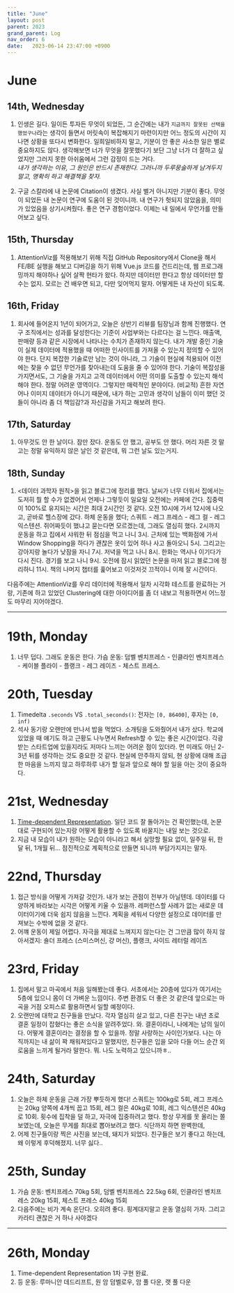 ```yaml
---
title: "June"
layout: post
parent: 2023
grand_parent: Log
nav_order: 6
date:   2023-06-14 23:47:00 +0900
---
```

# June

## 14th, Wednesday
1. 인생은 길다. 일이든 투자든 무엇이 되었든, 그 순간에는 내가 `지금까지 잘못된 선택을 했었구나`라는 생각이 들면서 머릿속이 복잡해지기 마련이지만 어느 정도의 시간이 지나면 상황을 또다시 변화한다. 일희일비하지 말고, 기분이 안 좋은 사소한 일은 별로 중요하지도 않다. 생각해보면 너가 무엇을 잘못했다기 보단 그냥 너가 더 잘하고 싶었지만 그러지 못한 아쉬움에서 그런 감정이 드는 거다.  
_내가 생각하는 이유, 그 원인은 반드시 존재한다. 그러니까 두루뭉술하게 남겨두지 말고, 명확히 하고 해결책을 찾자._

2. 구글 스칼라에 내 논문에 Citation이 생겼다. 사실 별거 아니지만 기분이 좋다. 무엇이 되었든 내 논문이 연구에 도움이 된 것이니까. 내 연구가 헛되지 않았음을, 의미가 있었음을 상기시켜줬다. 좋은 연구 경험이었다. 이제는 내 일에서 무언가를 만들어보고 싶다.

## 15th, Thursday
1. AttentionViz를 적용해보기 위해 직접 GitHub Repository에서 Clone을 해서 FE/BE 실행을 해보고 디버깅을 하기 위해 Vue.js 코드를 건드리는데, 웹 프로그래밍까지 해야하나 싶어 살짝 현타가 왔다. 하지만 데이터만 한다고 항상 데이터만 할 수는 없지. 모르는 건 배우면 되고, 다만 잊어먹지 말자. 어떻게든 내 자산이 되도록.

## 16th, Friday
1. 회사에 들어온지 1년이 되어가고, 오늘은 상반기 리뷰를 팀장님과 함께 진행했다. 연구 조직에서는 성과를 달성한다는 기준이 사업부와는 다르다는 걸 느낀다. 매출액, 판매량 등과 같은 시장에서 나타나는 수치가 존재하지 않는다. 내가 개발 중인 기술이 실제 데이터에 적용했을 때 어떠한 인사이트를 가져올 수 있는지 정의할 수 있어야 한다. 단지 복잡한 기술로만 남는 것이 아니라, 그 기술이 현실에 적용되어 이전에는 찾을 수 없던 무언가를 찾아내는데 도움을 줄 수 있어야 한다. 기술이 복잡성을 가지면서도, 그 기술을 가지고 고객 데이터에서 어떤 의미를 도출할 수 있는지 해석해야 한다. 정말 어려운 영역이다. 그렇지만 매력적인 분야이다. (비교적) 흔한 자연어나 이미지 데이터가 아니기 때문에, 내가 하는 고민과 생각이 남들이 이미 했던 것들이 아니라 좀 더 책임감?과 자신감을 가지고 해보려 한다.

## 17th, Saturday
1. 아무것도 안 한 날이다. 잠만 잤다. 운동도 안 했고, 공부도 안 했다. 머리 자른 것 말고는 정말 유익하지 않은 날인 것 같은데, 뭐 그런 날도 있는거지.

## 18th, Sunday
1. <데이터 과학자 원칙>을 읽고 블로그에 정리를 했다. 날씨가 너무 더워서 집에서는 도저히 뭘 할 수가 없겠어서 언제나 그렇듯이 일요일 오전에는 카페에 간다. 집중력이 100%로 유지되는 시간은 최대 2시간인 것 같다. 오전 10시에 가서 12시에 나오고, 곧바로 헬스장에 갔다. 하체 운동을 했다; 스쿼트 - 레그 프레스 - 레그 컬 - 레그 익스텐션. 쥐어짜듯이 했냐고 묻는다면 모르겠는데, 그래도 열심히 했다. 2시까지 운동을 하고 집에서 샤워한 뒤 점심을 먹고 나니 3시. 근처에 있는 백화점에 가서 Window Shopping을 하다가 괜찮은 옷이 있어 하나 사고 돌아오니 5시. 그리고는 강아지랑 놀다가 낮잠을 자니 7시. 저녁을 먹고 나니 8시. 한화는 역시나 이기다가 다시 진다. 경기를 보고 나니 9시. 오전에 잠시 읽었던 논문을 마저 읽고 블로그에 정리하니 11시. 책의 나머지 챕터를 훑어보고 이것저것 끄적이니 이제 잘 시간이다.

다음주에는 AttentionViz를 우리 데이터에 적용해서 일차 시각화 테스트를 완료하는 거랑, 기존에 하고 있었던 Clustering에 대한 아이디어를 좀 더 내보고 적용하면서 어느정도 마무리 지어야겠다. 

---
# 19th, Monday
1. 너무 덥다. 그래도 운동은 한다. 가슴 운동: 덤벨 벤치프레스 - 인클라인 벤치프레스 - 케이블 플라이 - 플랭크 - 레그 레이즈 - 체스트 프레스.

# 20th, Tuesday
1. Timedelta `.seconds` VS `.total_seconds()`: 전자는 `[0, 86400]`, 후자는 `[0, inf)`
2. 석사 동기랑 오랜만에 만나서 밥을 먹었다. 소개팅을 도와줬어서 내가 샀다. 학교에 있었을 때 얘기도 하고 근황도 나누면서 Refresh할 수 있는 좋은 시간이었다. 각광받는 스타트업에 있을지라도 저마다 느끼는 어려운 점이 있더라. 먼 미래도 아닌 2-3년 뒤를 생각하는 것도 중요한 것 같다. 현실에 안주하지 않되, 현 상황에 대해 조급한 마음을 느끼지 않고 하루하루 내가 할 일과 앞으로 해야 할 일을 아는 것이 중요하다.

# 21st, Wednesday
1. [Time-dependent Representation](https://towardsdatascience.com/how-to-encode-time-property-in-recurrent-neutral-networks-friday-experiment-c14c39ba9755). 일단 코드 잘 돌아가는 건 확인했는데, 논문대로 구현되어 있는지랑 어떻게 활용할 수 있도록 바꿀지는 내일 보는 것으로.
2. 지금 내 모습이 내가 원하는 모습이 아니라고 해서 실망할 필요 없이, 일주일 뒤, 한 달 뒤, 1개월 뒤... 점진적으로 계획적으로 만들면 되니까 부담가지지는 말자.

# 22nd, Thursday
1. 접근 방식을 어떻게 가져갈 것인가. 내가 보는 관점이 전부가 아닐텐데. 데이터를 다양하게 바라보는 시각은 어떻게 키울 수 있을까. 레퍼런스할 사례가 없는 새로운 데이터이기에 더욱 쉽지 않음을 느낀다. 계획을 세워서 다양한 설정으로 데이터를 만져보는 수밖에 없을 것 같다.
2. 어꺠 운동이 제일 어렵다. 자극을 제대로 느껴지지 않는다는 건 그만큼 많이 하지 않아서겠지: 숄더 프레스 (스미스머신, 걍 머신), 플랭크, 사이드 레터럴 레이즈 

# 23rd, Friday
1. 집에서 말고 마곡에서 처음 일해봤는데 좋다. 서초에서는 20층에 있다가 여기서는 5층에 있으니 몸이 더 가벼운 느낌이다. 주변 환경도 더 좋은 것 같은데 앞으로는 마곡을 거점 오피스로 활용하면서 일할 예정이다.
2. 오랜만에 대학교 친구들을 만났다. 각자 열심히 살고 있고, 다른 친구는 내년 초로 결혼 일정이 잡혔다는 좋은 소식을 알려주었다. 와. 결혼이라니, 나에게는 남의 일이다. 어떻게 결혼이라는 결정을 할 수 있을까. 정말 사랑하는 사이인가보다. 나는 아직까지는 내 삶이 꽉 채워져있다고 말했지만, 친구들은 입을 모아 다들 어느 순간 외로움을 느끼게 될거라 말한다. 뭐. 나도 노력하고 있으니까ㅎ..

# 24th, Saturday
1. 오늘은 하체 운동을 근래 가장 뿌듯하게 했다! 스쿼트는 100kg로 5회, 레그 프레스는 20kg 양쪽에 4개씩 꼽고 15회, 레그 컬은 40kg로 10회, 레그 익스텐션은 40kg로 10회. 횟수에 집착을 덜 하고, 자극에 집중하려고 했다. 항상 무게를 못 올리는 쫄보였는데, 오늘은 무게를 최대로 뽑아보려고 했다. 식단까지 하면 완벽한데, 
2. 어제 친구들이랑 찍은 사진을 보는데, 돼지가 되었다. 친구들은 보기 좋다고 하는데, 왜 이렇게 후덕해졌지. 너무 싫다..

# 25th, Sunday
1. 가슴 운동: 벤치프레스 70kg 5회, 덤벨 벤치프레스 22.5kg 6회, 인클라인 벤치프레스 20kg 15회, 체스트 프레스 40kg 15회
2. 다음주에는 비가 계속 온단다. 오히려 좋다. 핑계대지말고 운동 열심히 가자. 그리고 카라티 괜찮은 거 하나 사야겠다

---

# 26th, Monday
1. Time-dependent Representation 1차 구현 완료. 
2. 등 운동: 루마니안 데드리프트, 원 암 덤벨로우, 암 풀 다운, 랫 풀 다운
